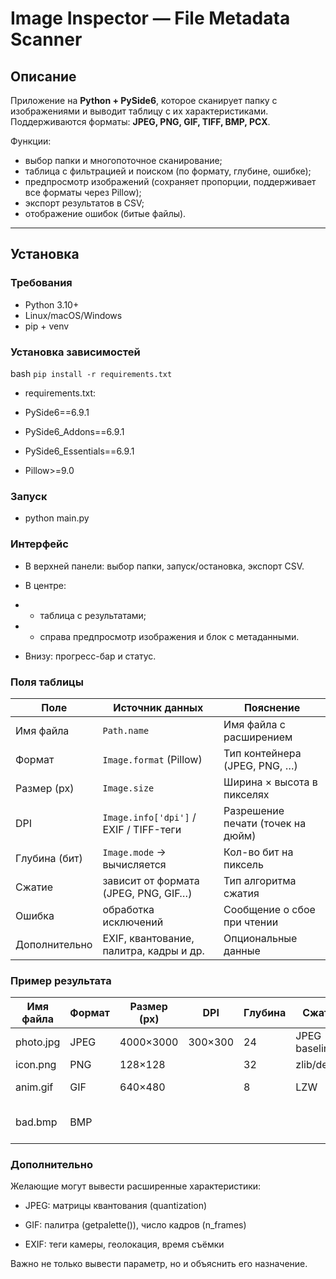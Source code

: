# Image Inspector — File Metadata Scanner

## Описание
Приложение на **Python + PySide6**, которое сканирует папку с изображениями и выводит таблицу с их характеристиками.  
Поддерживаются форматы: **JPEG, PNG, GIF, TIFF, BMP, PCX**.  

Функции:
- выбор папки и многопоточное сканирование;
- таблица с фильтрацией и поиском (по формату, глубине, ошибке);
- предпросмотр изображений (сохраняет пропорции, поддерживает все форматы через Pillow);
- экспорт результатов в CSV;
- отображение ошибок (битые файлы).

---

## Установка

### Требования
- Python 3.10+
- Linux/macOS/Windows
- pip + venv

### Установка зависимостей
bash
```pip install -r requirements.txt```

- requirements.txt:

- PySide6==6.9.1
- PySide6_Addons==6.9.1
- PySide6_Essentials==6.9.1
- Pillow>=9.0

### Запуск
- python main.py

### Интерфейс

- В верхней панели: выбор папки, запуск/остановка, экспорт CSV.

- В центре:

- - таблица с результатами;

- - справа предпросмотр изображения и блок с метаданными.

- Внизу: прогресс-бар и статус.


### Поля таблицы
| Поле          | Источник данных                         | Пояснение                         |
| ------------- | --------------------------------------- | --------------------------------- |
| Имя файла     | `Path.name`                             | Имя файла с расширением           |
| Формат        | `Image.format` (Pillow)                 | Тип контейнера (JPEG, PNG, …)     |
| Размер (px)   | `Image.size`                            | Ширина × высота в пикселях        |
| DPI           | `Image.info['dpi']` / EXIF / TIFF-теги  | Разрешение печати (точек на дюйм) |
| Глубина (бит) | `Image.mode` → вычисляется              | Кол-во бит на пиксель             |
| Сжатие        | завиcит от формата (JPEG, PNG, GIF…)    | Тип алгоритма сжатия              |
| Ошибка        | обработка исключений                    | Сообщение о сбое при чтении       |
| Дополнительно | EXIF, квантование, палитра, кадры и др. | Опциональные данные               |


### Пример результата
| Имя файла | Формат | Размер (px) | DPI     | Глубина | Сжатие        | Ошибка                 | Дополнительно           |
| --------- | ------ | ----------- | ------- | ------- | ------------- | ---------------------- | ----------------------- |
| photo.jpg | JPEG   | 4000×3000   | 300×300 | 24      | JPEG baseline |                        | EXIF: 35 полей          |
| icon.png  | PNG    | 128×128     |         | 32      | zlib/deflate  |                        | alpha: yes              |
| anim.gif  | GIF    | 640×480     |         | 8       | LZW           |                        | frames: 12, palette=256 |
| bad.bmp   | BMP    |             |         |         |               | Error: cannot identify |                         |


### Дополнительно

Желающие могут вывести расширенные характеристики:

- JPEG: матрицы квантования (quantization)

- GIF: палитра (getpalette()), число кадров (n_frames)

- EXIF: теги камеры, геолокация, время съёмки

Важно не только вывести параметр, но и объяснить его назначение.